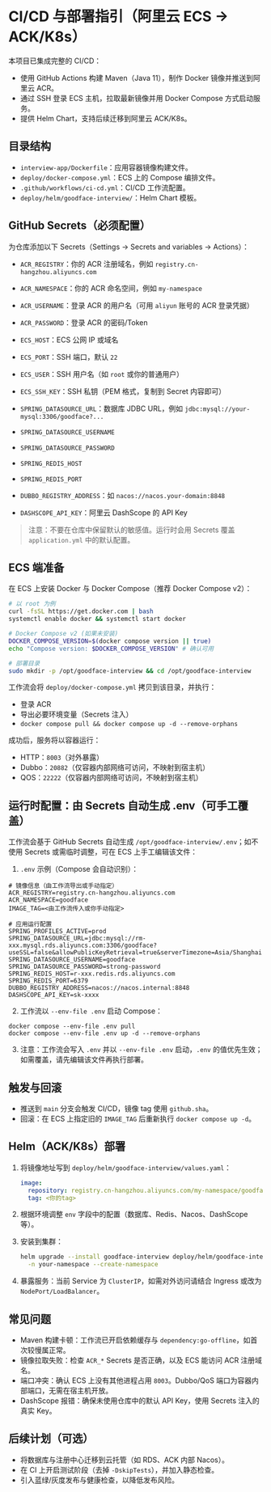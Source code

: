 # CI/CD 与部署指引（阿里云 ECS -> ACK/K8s）

本项目已集成完整的 CI/CD：
- 使用 GitHub Actions 构建 Maven（Java 11），制作 Docker 镜像并推送到阿里云 ACR。
- 通过 SSH 登录 ECS 主机，拉取最新镜像并用 Docker Compose 方式启动服务。
- 提供 Helm Chart，支持后续迁移到阿里云 ACK/K8s。

## 目录结构
- `interview-app/Dockerfile`：应用容器镜像构建文件。
- `deploy/docker-compose.yml`：ECS 上的 Compose 编排文件。
- `.github/workflows/ci-cd.yml`：CI/CD 工作流配置。
- `deploy/helm/goodface-interview/`：Helm Chart 模板。

## GitHub Secrets（必须配置）
为仓库添加以下 Secrets（Settings -> Secrets and variables -> Actions）：

- `ACR_REGISTRY`：你的 ACR 注册域名，例如 `registry.cn-hangzhou.aliyuncs.com`
- `ACR_NAMESPACE`：你的 ACR 命名空间，例如 `my-namespace`
- `ACR_USERNAME`：登录 ACR 的用户名（可用 `aliyun` 账号的 ACR 登录凭据）
- `ACR_PASSWORD`：登录 ACR 的密码/Token

- `ECS_HOST`：ECS 公网 IP 或域名
- `ECS_PORT`：SSH 端口，默认 `22`
- `ECS_USER`：SSH 用户名（如 `root` 或你的普通用户）
- `ECS_SSH_KEY`：SSH 私钥（PEM 格式，复制到 Secret 内容即可）

- `SPRING_DATASOURCE_URL`：数据库 JDBC URL，例如 `jdbc:mysql://your-mysql:3306/goodface?...`
- `SPRING_DATASOURCE_USERNAME`
- `SPRING_DATASOURCE_PASSWORD`
- `SPRING_REDIS_HOST`
- `SPRING_REDIS_PORT`
- `DUBBO_REGISTRY_ADDRESS`：如 `nacos://nacos.your-domain:8848`
- `DASHSCOPE_API_KEY`：阿里云 DashScope 的 API Key

> 注意：不要在仓库中保留默认的敏感值。运行时会用 Secrets 覆盖 `application.yml` 中的默认配置。

## ECS 端准备
在 ECS 上安装 Docker 与 Docker Compose（推荐 Docker Compose v2）：

```bash
# 以 root 为例
curl -fsSL https://get.docker.com | bash
systemctl enable docker && systemctl start docker

# Docker Compose v2 (如果未安装)
DOCKER_COMPOSE_VERSION=$(docker compose version || true)
echo "Compose version: $DOCKER_COMPOSE_VERSION" # 确认可用

# 部署目录
sudo mkdir -p /opt/goodface-interview && cd /opt/goodface-interview
```

工作流会将 `deploy/docker-compose.yml` 拷贝到该目录，并执行：
- 登录 ACR
- 导出必要环境变量（Secrets 注入）
- `docker compose pull && docker compose up -d --remove-orphans`

成功后，服务将以容器运行：
- HTTP：`8003`（对外暴露）
- Dubbo：`20882`（仅容器内部网络可访问，不映射到宿主机）
- QOS：`22222`（仅容器内部网络可访问，不映射到宿主机）

## 运行时配置：由 Secrets 自动生成 .env（可手工覆盖）
工作流会基于 GitHub Secrets 自动生成 `/opt/goodface-interview/.env`；如不使用 Secrets 或需临时调整，可在 ECS 上手工编辑该文件：

1) `.env` 示例（Compose 会自动识别）：

```
# 镜像信息（由工作流导出或手动指定）
ACR_REGISTRY=registry.cn-hangzhou.aliyuncs.com
ACR_NAMESPACE=goodface
IMAGE_TAG=<由工作流传入或你手动指定>

# 应用运行配置
SPRING_PROFILES_ACTIVE=prod
SPRING_DATASOURCE_URL=jdbc:mysql://rm-xxx.mysql.rds.aliyuncs.com:3306/goodface?useSSL=false&allowPublicKeyRetrieval=true&serverTimezone=Asia/Shanghai
SPRING_DATASOURCE_USERNAME=goodface
SPRING_DATASOURCE_PASSWORD=strong-password
SPRING_REDIS_HOST=r-xxx.redis.rds.aliyuncs.com
SPRING_REDIS_PORT=6379
DUBBO_REGISTRY_ADDRESS=nacos://nacos.internal:8848
DASHSCOPE_API_KEY=sk-xxxx
```

2) 工作流以 `--env-file .env` 启动 Compose：

```
docker compose --env-file .env pull
docker compose --env-file .env up -d --remove-orphans
```

3) 注意：工作流会写入 `.env` 并以 `--env-file .env` 启动，`.env` 的值优先生效；如需覆盖，请先编辑该文件再执行部署。

## 触发与回滚
- 推送到 `main` 分支会触发 CI/CD，镜像 tag 使用 `github.sha`。
- 回滚：在 ECS 上指定旧的 `IMAGE_TAG` 后重新执行 `docker compose up -d`。

## Helm（ACK/K8s）部署
1. 将镜像地址写到 `deploy/helm/goodface-interview/values.yaml`：
   ```yaml
   image:
     repository: registry.cn-hangzhou.aliyuncs.com/my-namespace/goodface-interview
     tag: <你的tag>
   ```

2. 根据环境调整 `env` 字段中的配置（数据库、Redis、Nacos、DashScope 等）。

3. 安装到集群：
   ```bash
   helm upgrade --install goodface-interview deploy/helm/goodface-interview \
     -n your-namespace --create-namespace
   ```

4. 暴露服务：当前 Service 为 `ClusterIP`，如需对外访问请结合 Ingress 或改为 `NodePort/LoadBalancer`。

## 常见问题
- Maven 构建卡顿：工作流已开启依赖缓存与 `dependency:go-offline`，如首次较慢属正常。
- 镜像拉取失败：检查 `ACR_*` Secrets 是否正确，以及 ECS 能访问 ACR 注册域名。
- 端口冲突：确认 ECS 上没有其他进程占用 `8003`。Dubbo/QoS 端口为容器内部端口，无需在宿主机开放。
- DashScope 报错：确保未使用仓库中的默认 API Key，使用 Secrets 注入的真实 Key。

## 后续计划（可选）
- 将数据库与注册中心迁移到云托管（如 RDS、ACK 内部 Nacos）。
- 在 CI 上开启测试阶段（去掉 `-DskipTests`），并加入静态检查。
- 引入蓝绿/灰度发布与健康检查，以降低发布风险。
